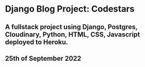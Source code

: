 # Django Blog Project: Codestars

## A fullstack project using Django, Postgres, Cloudinary, Python, HTML, CSS, Javascript deployed to Heroku.

## 25th of September 2022